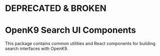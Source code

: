 # DEPRECATED & BROKEN

# OpenK9 Search UI Components

This package contains common utilities and React components for building search interfaces with OpenK9.
